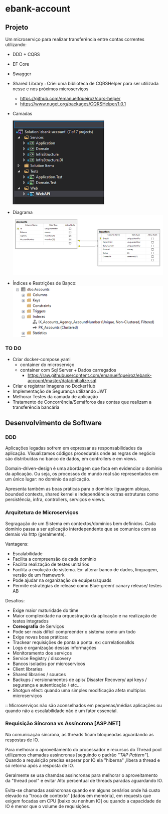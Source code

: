 # ebank-account

## Projeto

Um microserviço para realizar transferência entre contas correntes utilizando:

- DDD + CQRS
- EF Core
- Swagger
- Shared Library : Criei uma biblioteca de CQRSHelper para ser utilizada nesse e nos próximos microserviços
  - <https://github.com/emanuelfqueiroz/cqrs-helper>
  - <https://www.nuget.org/packages/CQRSHelper/1.0.1>

- Camadas
  
    ![Estrutura](https://github.com/emanuelfqueiroz/ebank-account/raw/master/docs/Estrutura.png)

- Diagrama
    ![Digrama](
https://raw.githubusercontent.com/emanuelfqueiroz/ebank-account/master/docs/DatabaseDiagram.png)

- Índices e Restrições de Banco:
![Indices](https://github.com/emanuelfqueiroz/ebank-account/raw/master/docs/Unique%20_Indexes.png)

### TO DO

- Criar docker-compose.yaml 
  - container do microserviço
  - container com Sql Server + Dados carregados
    - <https://raw.githubusercontent.com/emanuelfqueiroz/ebank-account/master/data/initialize.sql>
- Criar e registrar Imagens no DockerHub
- Implementação de Segurança utilizando JWT
- Melhorar Testes da camada de aplicação
- Tratamento de Concorrência/Semáforos das contas que realizam a transferência bancária

## Desenvolvimento de Software

### DDD

Aplicações legadas sofrem em expressar as responsabilidades da aplicação. Visualizamos códigos procedurais onde as regras de negócio são distribuídas no banco de dados, em controllers e em views.

Domain-driven-design é uma abordagem que foca em evidenciar o domínio da aplicação. Ou seja, os processos do mundo real são representados em um único lugar: no domínio da aplicação.

Apresenta também as boas práticas para o domínio: liguagem ubiqua, bounded contexts, shared kernel e  independência outras estruturas como persistência, infra, controllers, serviços e views.

### Arquitetura de Microserviços

Segragação de um Sistema em contextos/domínios bem definidos. Cada domínio passa a ser aplicação interdependente que se comunica com as demais via http (geralmente).

Vantagens:

- Escalabilidade 
- Facilita a compreensão de cada domínio
- Facilita realização de testes unitários
- Facilita a evolução do sistema.  Ex: alterar banco de dados, linguagem, versão de um framework
- Pode ajudar na organização de equipes/squads
- Permite estratégias de release como Blue-green/ canary release/ testes AB

Desafios:

- Exige maior maturidade do time
- Maior complexidade na orquestração da aplicação e na realização de testes integrados 
- **Coreografia**  de Serviços
- Pode ser mais difícil compreender o sistema como um todo
- Exige novas boas práticas:
- Trackear requisições de ponta a ponta. ex: correlationalIds
- Logs e organização dessas informações
- Monitoramento dos serviços
- Service Registry / discovery
- Bancos isolados por microservicos
- Client libraries
- Shared libraries / sources
- Backups / versionamentos de apis/ Disaster Recovery/ api keys / segurança e autenticação / etc...
- Shotgun efect: quando uma simples modificação afeta multiplos microserviços

:: Microserviços não são aconselhados em pequenas/médias aplicações ou quando não a escalabilidade não é um fator essencial.

### Requisição Síncrona vs Assíncrona [ASP.NET]

Na comunicação síncrona, as threads ficam bloqueadas aguardando as respostas de IO.

Para melhorar o aproveitamento do processador e recursos do Thread pool utilizamos chamadas assincronas [seguindo o padrão *"TAP Pattern"*].
Quando a requisição precisa esperar por IO ela "hiberna" ,libera a thread e só retorna após a resposta de IO.

Geralmente se usa chamdas assincronas para melhorar o aproveitamento da "thread pool" e evitar Alto percentual de threads paradas aguardando IO.

Evita-se chamadas assíncronas quando em alguns cenários onde há custo elevado na "troca de contexto" [dados em memória], em requests que exigem focadas em CPU [baixo ou nenhum IO] ou quando a capacidade de IO é menor que o volume de requisições.
